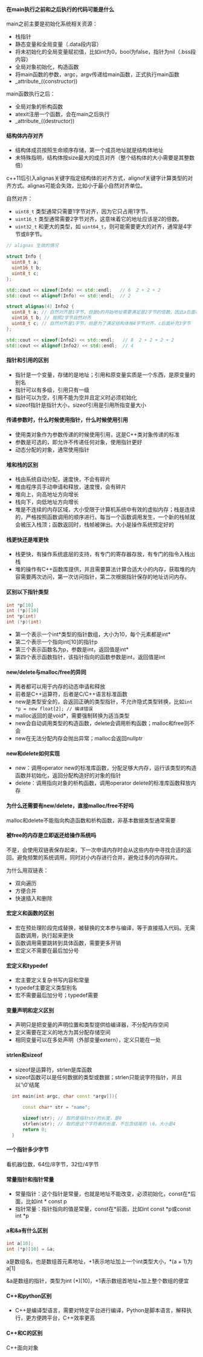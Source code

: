 #### 在main执行之前和之后执行的代码可能是什么

main之前主要是初始化系统相关资源：

- 栈指针
- 静态变量和全局变量（.data段内容）
- 将未初始化的全局变量赋初值，比如int为0，bool为false，指针为nil（.bss段内容）
- 全局对象初始化，构造函数
- 将main函数的参数，argc，argv传递给main函数，正式执行main函数
- \_attribute\_((constructor))

main函数执行之后：

- 全局对象的析构函数
- atexit注册一个函数，会在main之后执行
- \_attribute\_((destructor))

#### 结构体内存对齐

- 结构体成员按照生命顺序存储，第一个成员地址就是结构体地址
- 未特殊指明，结构体按size最大的成员对齐（整个结构体的大小需要是其整数倍）

c++11后引入alignas关键字指定结构体的对齐方式，alignof关键字计算类型的对齐方式。alignas可能会失效，比如小于最小自然对齐单位。

自然对齐：

- `uint8_t` 类型通常只需要1字节对齐，因为它只占用1字节。
- `uint16_t` 类型通常需要2字节对齐，这意味着它的地址应该是2的倍数。
- `uint32_t` 和更大的类型，如 `uint64_t`，则可能需要更大的对齐，通常是4字节或8字节。

```c++
// alignas 生效的情况

struct Info {
  uint8_t a;
  uint16_t b;
  uint8_t c;
};

std::cout << sizeof(Info) << std::endl;   // 6  2 + 2 + 2
std::cout << alignof(Info) << std::endl;  // 2

struct alignas(4) Info2 {
  uint8_t a; // 自然对齐是1字节，但是b的开始地址需要满足是2字节的倍数，因此a后面补充1字节
  uint16_t b; // 按照2字节自然对齐
  uint8_t c; // 自然对齐是1字节，但是为了满足结构体按4字节对齐，c后面补充3字节
};

std::cout << sizeof(Info2) << std::endl;   // 8  2 + 2 + 2 + 2
std::cout << alignof(Info2) << std::endl;  // 4
```

#### 指针和引用的区别

- 指针是一个变量，存储的是地址；引用和原变量实质是一个东西，是原变量的别名
- 指针可以有多级，引用只有一级
- 指针可以为空，引用不能为空并且定义时必须初始化
- sizeof指针是指针大小，sizeof引用是引用所指变量大小

#### 传递参数时，什么时候使用指针，什么时候使用引用

- 使用类对象作为参数传递的时候使用引用，这是C++类对象传递的标准
- 参数是可选的，即允许不传递任何对象，使用指针更好
- 动态分配的对象，通常使用指针

#### 堆和栈的区别

- 栈由系统自动分配，速度快，不会有碎片
- 堆由程序员手动申请和释放，速度慢，会有碎片
- 堆向上，向高地址方向增长
- 栈向下，向低地址方向增长
- 堆是不连续的内存区域，大小受限于计算机系统中有效的虚拟内存；栈是连续的，严格按照函数调用的顺序进行。每当一个函数调用发生，一个新的栈帧就会被压入栈顶；函数返回时，栈帧被弹出。大小是操作系统预定好的

#### 栈更快还是堆更快

- 栈更快，有操作系统底层的支持，有专门的寄存器存放，有专门的指令入栈出栈
- 堆的操作有C++函数库提供，并且需要算法计算合适大小的内存，获取堆的内容需要两次访问，第一次访问指针，第二次根据指针保存的地址访问内存。

#### 区别以下指针类型

```c++
int *p[10]
int (*p)[10]
int *p(int)
int (*p)(int)
```

- 第一个表示一个int\*类型的指针数组，大小为10，每个元素都是int\*
- 第二个表示一个指向int[10]的指针p
- 第三个表示函数名为p，参数是int，返回值是int\*
- 第四个表示函数指针，该指针指向的函数参数是int，返回值是int

#### new/delete与malloc/free的异同

- 两者都可以用于内存的动态申请和释放
- 前者是C++运算符，后者是C/C++语言标准函数
- new是类型安全的，会返回正确的类型指针，不允许隐式类型转换，比如`int *p = new float[2]; // 编译错误`
- malloc返回的是void\*，需要强制转换为适当类型
- new会自动调用类型的构造函数，delete会调用析构函数；malloc和free则不会
- new在无法分配内存会抛出异常；malloc会返回nullptr

#### new和delete如何实现

- new：调用operator new的标准库函数，分配足够大内存，运行该类型的构造函数并初始化，返回分配构造好的对象的指针
- delete：调用指向对象的析构函数，调用operator delete的标准库函数释放内存

#### 为什么还需要有new/delete，直接malloc/free不好吗

malloc和delete不能指向构造函数和析构函数，非基本数据类型通常需要

#### 被free的内存是立即返还给操作系统吗

不是，会使用双链表保存起来，下一次申请内存时会从这些内存中寻找合适的返回，避免频繁的系统调用，同时对小内存进行合并，避免过多的内存碎片。

为什么用双链表：

- 双向遍历
- 方便合并
- 快速插入和删除

#### 宏定义和函数的区别

- 宏在预处理阶段完成替换，被替换的文本参与编译，等于直接插入代码。无需函数调用，执行起来更快
- 函数调用需要跳转到具体函数，需要更多开销
- 宏定义不需要在最后加分号

#### 宏定义和typedef

- 宏主要定义复杂书写内容和常量
- typedef主要定义类型别名
- 宏不需要最后加分号；typedef需要

#### 变量声明和定义区别

- 声明只是把变量的声明位置和类型提供给编译器，不分配内存空间
- 定义需要在定义的地方为其分配存储空间
- 相同变量可以在多处声明（外部变量extern），定义只能在一处

#### strlen和sizeof

- sizeof是运算符，strlen是库函数
- sizeof函数可以是任何数据的类型或数据；strlen只能说字符指针，并且以'\0'结尾

```c++
  int main(int argc, char const *argv[]){
      
      const char* str = "name";

      sizeof(str); // 取的是指针str的长度，是8
      strlen(str); // 取的是这个字符串的长度，不包含结尾的 \0。大小是4
      return 0;
  }
```

#### 一个指针多少字节

看机器位数，64位/8字节，32位/4字节

#### 常量指针和指针常量

- 常量指针：这个指针是常量，也就是地址不能改变，必须初始化，const在\*后面，比如int \* const p
- 指针常量：指针指向的值是常量，const在\*前面，比如int const \*p或const int \*p

#### a和&a有什么区别

```c++
int a[10];
int (*p)[10] = &a;
```

a是数组名，也是数组首元素地址，+1表示地址加上一个int类型大小，\*(a + 1)为a[1]

&a是数组的指针，类型为int (\*)[10]，+1表示数组首地址+加上整个数组的便宜

#### C++和python区别

- C++是编译型语言，需要对特定平台进行编译，Python是脚本语言，解释执行，更方便跨平台，C++效率更高

#### C++和C的区别

C++面向对象